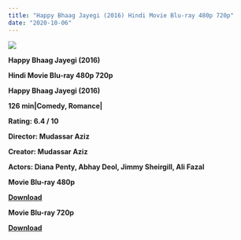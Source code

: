 ```yaml
---
title: "Happy Bhaag Jayegi (2016) Hindi Movie Blu-ray 480p 720p"
date: "2020-10-06"
---
```


[**![](https://1.bp.blogspot.com/-c-KYILB0nOc/XuWyVKeabCI/AAAAAAAADIg/LLa6ljL3bfkLUz-QNuxReWB2pdZumT0SwCLcBGAsYHQ/s1600/MV5yjM{aff16ba4ebb55a24e240c34d5903da062d15735b11bbd8d864065e9df1fc1ba5}2540._V1_SX300.jpg)**](https://1.bp.blogspot.com/-c-KYILB0nOc/XuWyVKeabCI/AAAAAAAADIg/LLa6ljL3bfkLUz-QNuxReWB2pdZumT0SwCLcBGAsYHQ/s1600/MV5yjM{aff16ba4ebb55a24e240c34d5903da062d15735b11bbd8d864065e9df1fc1ba5}2540._V1_SX300.jpg)

 **Happy Bhaag Jayegi (2016)**

**Hindi Movie Blu-ray 480p 720p** 

**Happy Bhaag Jayegi (2016)**

**126 min|Comedy, Romance|**

**Rating: 6.4 / 10** 

**Director: Mudassar Aziz**

**Creator: Mudassar Aziz**

**Actors: Diana Penty, Abhay Deol, Jimmy Sheirgill, Ali Fazal**

 **Movie Blu-ray 480p** 

**[Download](http://linkgenerator.tk//247)** 

 **Movie Blu-ray 720p** 

**[Download](http://linkgenerator.tk//248)**
